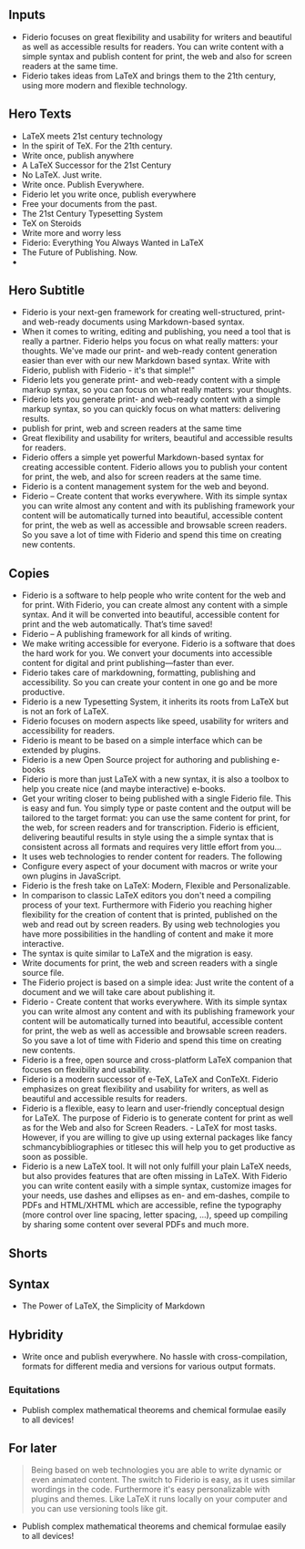 ## Inputs
- Fiderio focuses on great flexibility and usability for writers and beautiful as well as accessible results for readers. You can write content with a simple syntax and publish content for print, the web and also for screen readers at the same time.
- Fiderio takes ideas from LaTeX and brings them to the 21th century, using more modern and flexible technology.

## Hero Texts
- LaTeX meets 21st century technology
- In the spirit of TeX. For the 21th century.
- Write once, publish anywhere
- A LaTeX Successor for the 21st Century
- No LaTeX. Just write.
- Write once. Publish Everywhere.
- Fiderio let you write once, publish everywhere
- Free your documents from the past.
- The 21st Century Typesetting System
- TeX on Steroids
- Write more and worry less
- Fiderio: Everything You Always Wanted in LaTeX
- The Future of Publishing. Now.
- 

## Hero Subtitle

- Fiderio is your next-gen framework for creating well-structured, print- and web-ready documents using Markdown-based syntax.
- When it comes to writing, editing and publishing, you need a tool that is really a partner. Fiderio helps you focus on what really matters: your thoughts. We've made our print- and web-ready content generation easier than ever with our new Markdown based syntax. Write with Fiderio, publish with Fiderio - it's that simple!"
- Fiderio lets you generate print- and web-ready content with a simple markup syntax, so you can focus on what really matters: your thoughts.
- Fiderio lets you generate print- and web-ready content with a simple markup syntax, so you can quickly focus on what matters: delivering results.
- publish for print, web and screen readers at the same time
- Great flexibility and usability for writers, beautiful and accessible results for readers.
- Fiderio offers a simple yet powerful Markdown-based syntax for creating accessible content. Fiderio allows you to publish your content for print, the web, and also for screen readers at the same time.
- Fiderio is a content management system for the web and beyond.
- Fiderio – Create content that works everywhere. With its simple syntax you can write almost any content and with its publishing framework your content will be automatically turned into beautiful, accessible content for print, the web as well as accessible and browsable screen readers. So you save a lot of time with Fiderio and spend this time on creating new contents.

## Copies
-  Fiderio is a software to help people who write content for the web and for print. With Fiderio, you can create almost any content with a simple syntax. And it will be converted into beautiful, accessible content for print and the web automatically. That’s time saved!
- Fiderio – A publishing framework for all kinds of writing.
-  We make writing accessible for everyone. Fiderio is a software that does the hard work for you. We convert your documents into accessible content for digital and print publishing—faster than ever.
- Fiderio takes care of markdowning, formatting, publishing and accessibility. So you can create your content in one go and be more productive.
- Fiderio is a new Typesetting System, it inherits its roots from LaTeX but is not an fork of LaTeX.
- Fiderio focuses on modern aspects like speed, usability for writers and accessibility for readers.
- Fiderio is meant to be based on a simple interface which can be extended by plugins.
- Fiderio is a new Open Source project for authoring and publishing e-books
- Fiderio is more than just LaTeX with a new syntax, it is also a toolbox to help you create nice (and maybe interactive) e-books.
- Get your writing closer to being published with a single Fiderio file. This is easy and fun. You simply type or paste content and the output will be tailored to the target format: you can use the same content for print, for the web, for screen readers and for transcription. Fiderio is efficient, delivering beautiful results in style using the a simple syntax that is consistent across all formats and requires very little effort from you…
- It uses web technologies to render content for readers. The following
- Configure every aspect of your document with macros or write your own plugins in JavaScript.
- Fiderio is the fresh take on LaTeX: Modern, Flexible and Personalizable.
- In comparison to classic LaTeX editors you don't need a compiling process of your text. Furthermore with Fiderio you reaching higher flexibility for the creation of content that is printed, published on the web and read out by screen readers. By using web technologies you have more possibilities in the handling of content and make it more interactive.
- The syntax is quite similar to LaTeX and the migration is easy.
- Write documents for print, the web and screen readers with a single source file.
- The Fiderio project is based on a simple idea: Just write the content of a document and we will take care about publishing it.
- Fiderio - Create content that works everywhere. With its simple syntax you can write almost any content and with its publishing framework your content will be automatically turned into beautiful, accessible content for print, the web as well as accessible and browsable screen readers. So you save a lot of time with Fiderio and spend this time on creating new contents.
- Fiderio is a free, open source and cross-platform LaTeX companion that focuses on flexibility and usability.
- Fiderio is a modern successor of e-TeX, LaTeX and ConTeXt. Fiderio emphasizes on great flexibility and usability for writers, as well as beautiful and accessible results for readers.
- Fiderio is a flexible, easy to learn and user-friendly conceptual design for LaTeX. The purpose of Fiderio is to generate content for print as well as for the Web and also for Screen Readers. - LaTeX for most tasks. However, if you are willing to give up using external packages like fancy schmancybibliographies or titlesec this will help you to get productive as soon as possible.
- Fiderio is a new LaTeX tool. It will not only fulfill your plain LaTeX needs, but also provides features that are often missing in LaTeX. With Fiderio you can write content easily with a simple syntax, customize images for your needs, use dashes and ellipses as en- and em-dashes, compile to PDFs and HTML/XHTML which are accessible, refine the typography (more control over line spacing, letter spacing, ...), speed up compiling by sharing some content over several PDFs and much more.

## Shorts
## Syntax
- The Power of LaTeX, the Simplicity of Markdown

## Hybridity
- Write once and publish everywhere. No hassle with cross-compilation, formats for different media and versions for various output formats.

### Equitations
- Publish complex mathematical theorems and chemical formulae easily to all devices!

## For later
>  Being based on web technologies you are able to write dynamic or even animated content. The switch to Fiderio is easy, as it uses similar wordings in the code. Furthermore it's easy personalizable with plugins and themes. Like LaTeX it runs locally on your computer and you can use versioning tools like git.
-  Publish complex mathematical theorems and chemical formulae easily to all devices!
